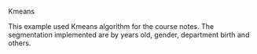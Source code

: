 Kmeans

This example used Kmeans algorithm for the course notes. The segmentation implemented are by years old, gender, department birth and others.

